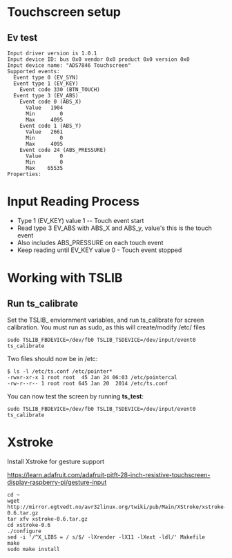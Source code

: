 # Touchscreen setup


## Ev test
    Input driver version is 1.0.1
    Input device ID: bus 0x0 vendor 0x0 product 0x0 version 0x0
    Input device name: "ADS7846 Touchscreen"
    Supported events:
      Event type 0 (EV_SYN)
      Event type 1 (EV_KEY)
        Event code 330 (BTN_TOUCH)
      Event type 3 (EV_ABS)
        Event code 0 (ABS_X)
          Value   1904
          Min        0
          Max     4095
        Event code 1 (ABS_Y)
          Value   2661
          Min        0
          Max     4095
        Event code 24 (ABS_PRESSURE)
          Value      0
          Min        0
          Max    65535
    Properties:


# Input Reading Process

- Type 1 (EV_KEY) value 1 -- Touch event start
- Read type 3 EV_ABS with ABS_X and ABS_y, value's this is the touch event
- Also includes ABS_PRESSURE on each touch event
- Keep reading until EV_KEY value 0 - Touch event stopped



# Working with TSLIB


## Run ts_calibrate

Set the TSLIB_ enviornment variables, and run ts_calibrate for screen calibration.  You must run as sudo, as this will create/modify /etc/ files

    sudo TSLIB_FBDEVICE=/dev/fb0 TSLIB_TSDEVICE=/dev/input/event0 ts_calibrate

Two files should now be in /etc:


    $ ls -l /etc/ts.conf /etc/pointer*
    -rwxr-xr-x 1 root root  45 Jan 24 06:03 /etc/pointercal
    -rw-r--r-- 1 root root 645 Jan 20  2014 /etc/ts.conf

You can now test the screen by running **ts_test**:

    sudo TSLIB_FBDEVICE=/dev/fb0 TSLIB_TSDEVICE=/dev/input/event0 ts_calibrate


# Xstroke
Install Xstroke for gesture support

https://learn.adafruit.com/adafruit-pitft-28-inch-resistive-touchscreen-display-raspberry-pi/gesture-input


	cd ~
	wget http://mirror.egtvedt.no/avr32linux.org/twiki/pub/Main/XStroke/xstroke-0.6.tar.gz
	tar xfv xstroke-0.6.tar.gz
	cd xstroke-0.6
	./configure
	sed -i '/^X_LIBS = / s/$/ -lXrender -lX11 -lXext -ldl/' Makefile
	make
	sudo make install
